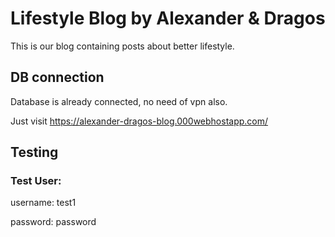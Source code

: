# Lifestyle Blog by Alexander & Dragos

This is our blog containing posts about better lifestyle.

## DB connection

Database is already connected, no need of vpn also.

Just visit https://alexander-dragos-blog.000webhostapp.com/

## Testing

### Test User:

username: test1

password: password
